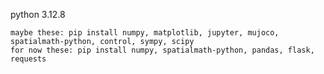 python 3.12.8

    maybe these: pip install numpy, matplotlib, jupyter, mujoco, spatialmath-python, control, sympy, scipy
    for now these: pip install numpy, spatialmath-python, pandas, flask, requests